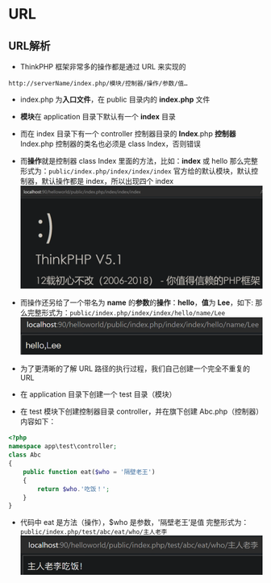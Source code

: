 # URL

## URL解析

- ThinkPHP 框架非常多的操作都是通过 URL 来实现的
```url
http://serverName/index.php/模块/控制器/操作/参数/值…
```

- index.php 为**入口文件**，在 public 目录内的 **index.php** 文件
- **模块**在 application 目录下默认有一个 **index** 目录
- 而在 index 目录下有一个 controller 控制器目录的 **Index**.php **控制器**
Index.php 控制器的类名也必须是 class Index，否则错误
- 而**操作**就是控制器 class Index 里面的方法，比如：**index** 或 hello
那么完整形式为：```public/index.php/index/index/index```
官方给的默认模块，默认控制器，默认操作都是 index，所以出现四个 index
![](resources/2023-02-05-18-38-40.png)

- 而操作还另给了一个带名为 **name** 的**参数**的**操作**：**hello**，**值**为 **Lee**，如下:
那么完整形式为：```public/index.php/index/index/hello/name/Lee```
![](resources/2023-02-05-18-40-35.png)

- 为了更清晰的了解 URL 路径的执行过程，我们自己创建一个完全不重复的 URL
- 在 application 目录下创建一个 test 目录（模块）
- 在 test 模块下创建控制器目录 controller，并在旗下创建 Abc.php（控制器）内容如下：
```php
<?php
namespace app\test\controller;
class Abc
{
    public function eat($who = '隔壁老王')
    {
        return $who.'吃饭！';
    }
}
```
- 代码中 eat 是方法（操作），$who 是参数，'隔壁老王’是值
完整形式为：```public/index.php/test/abc/eat/who/主人老李```
![](resources/2023-02-05-18-50-39.png)

